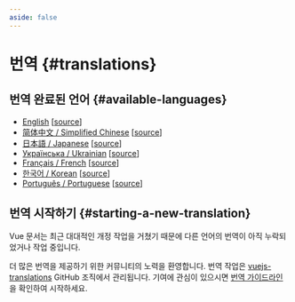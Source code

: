 ```yaml
---
aside: false
---
```


# 번역 {#translations}

## 번역 완료된 언어 {#available-languages}

- [English](https://vuejs.org/) [[source](https://github.com/vuejs/docs)]
- [简体中文 / Simplified Chinese](https://cn.vuejs.org/) [[source](https://github.com/vuejs-translations/docs-zh-cn)]
- [日本語 / Japanese](https://ja.vuejs.org/) [[source](https://github.com/vuejs-translations/docs-ja)]
- [Українська / Ukrainian](https://ua.vuejs.org) [[source](https://github.com/vuejs-translations/docs-ua)]
- [Français / French](https://fr.vuejs.org) [[source](https://github.com/vuejs-translations/docs-fr)]
- [한국어 / Korean](https://ko.vuejs.org) [[source](https://github.com/vuejs-translations/docs-ko)]
- [Português / Portuguese](https://pt.vuejs.org) [[source](https://github.com/vuejs-translations/docs-pt)]


<!-- ## Work in Progress Languages {#work-in-progress-languages} -->

## 번역 시작하기 {#starting-a-new-translation}

Vue 문서는 최근 대대적인 개정 작업을 거쳤기 때문에 다른 언어의 번역이 아직 누락되었거나 작업 중입니다.

더 많은 번역을 제공하기 위한 커뮤니티의 노력을 환영합니다. 번역 작업은 [vuejs-translations](https://github.com/vuejs-translations/) GitHub 조직에서 관리됩니다. 기여에 관심이 있으시면 [번역 가이드라인](https://github.com/vuejs-translations/guidelines/blob/main/README.md)을 확인하여 시작하세요.
